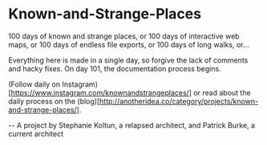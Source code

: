 # Known-and-Strange-Places
100 days of known and strange places, or
100 days of interactive web maps, or
100 days of endless file exports, or
100 days of long walks, or...

Everything here is made in a single day, so forgive the lack of comments and hacky fixes. On day 101, the documentation process begins.

(Follow daily on Instagram)[https://www.instagram.com/knownandstrangeplaces/] or read about the daily process on the (blog)[http://anotheridea.co/category/projects/known-and-strange-places/].

-- A project by Stephanie Koltun, a relapsed architect, and Patrick Burke, a current architect
